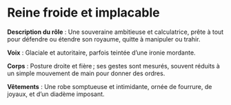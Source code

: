 # Reine froide et implacable

**Description du rôle** : Une souveraine ambitieuse et calculatrice, prête à tout pour défendre ou étendre son royaume, quitte à manipuler ou trahir.

**Voix** : Glaciale et autoritaire, parfois teintée d’une ironie mordante.

**Corps** : Posture droite et fière ; ses gestes sont mesurés, souvent réduits à un simple mouvement de main pour donner des ordres.

**Vêtements** : Une robe somptueuse et intimidante, ornée de fourrure, de joyaux, et d’un diadème imposant.
